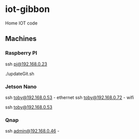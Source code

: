 # iot-gibbon

Home IOT code



## Machines

### Raspberry PI
ssh pi@192.168.0.23

./updateGit.sh 

### Jetson Nano
ssh toby@192.168.0.53 - ethernet
ssh toby@192.168.0.72 - wifi

ssh toby@192.168.0.53

### Qnap

ssh admin@192.168.0.46 -


## 



